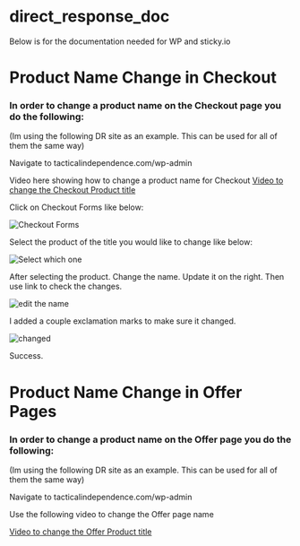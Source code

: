 # direct_response_doc
Below is for the documentation needed for WP and sticky.io


# Product Name Change in Checkout
### In order to change a product name on the Checkout page you do the following:
(Im using the following DR site as an example. This can be used for all of them the same way)

Navigate to tacticalindependence.com/wp-admin

Video here showing how to change a product name for Checkout
[Video to change the Checkout Product title](https://drive.google.com/file/d/1g1gkfHLh5qMV1tptCrZSSVWbxKA5ip-m/view)

Click on Checkout Forms like below:

![Checkout Forms](https://user-images.githubusercontent.com/86316537/147604850-16dfadef-70d3-4fea-bd40-67e7ac81dd0d.png)

Select the product of the title you would like to change like below:

![Select which one](https://user-images.githubusercontent.com/86316537/147605577-f97a2802-9b04-49fd-b1c6-90d24f07ece6.png)

After selecting the product. Change the name. Update it on the right. Then use link to check the changes.

![edit the name](https://user-images.githubusercontent.com/86316537/147606083-7425ce31-daa1-4bd7-abd6-1df921046743.png)

I added a couple exclamation marks to make sure it changed. 

![changed](https://user-images.githubusercontent.com/86316537/147606300-c2f24f04-83ac-48d3-bdc7-19faed1458f2.png)

Success.


# Product Name Change in Offer Pages
### In order to change a product name on the Offer page you do the following:
(Im using the following DR site as an example. This can be used for all of them the same way)

Navigate to tacticalindependence.com/wp-admin

Use the following video to change the Offer page name

[Video to change the Offer Product title](https://drive.google.com/file/d/10diAUSnJXJZynAGi7CMeTI0pHJ-jT4Rh/view)
